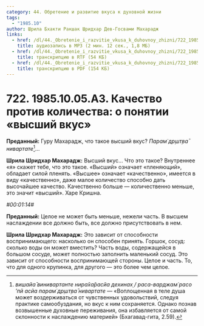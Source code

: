 ```yaml
---
category: 44. Обретение и развитие вкуса к духовной жизни
tags:
  - "1985.10"
author: Шрила Бхакти Ракшак Шридхар Дев-Госвами Махарадж
links:
  - href: /dl/44._Obretenie_i_razvitie_vkusa_k_duhovnoy_zhizni/722_1985.10.05.A3_SridharMj_Kachestvo_protiv_kolichestva_o_ponyatii_vysshiy_vkus.mp3
    title: аудиозапись в MP3 (2 мин. 12 сек., 1,8 МБ)
  - href: /dl/44._Obretenie_i_razvitie_vkusa_k_duhovnoy_zhizni/722_1985.10.05.A3_SridharMj_Kachestvo_protiv_kolichestva_o_ponyatii_vysshiy_vkus.rtf
    title: транскрипцию в RTF (54 КБ)
  - href: /dl/44._Obretenie_i_razvitie_vkusa_k_duhovnoy_zhizni/722_1985.10.05.A3_SridharMj_Kachestvo_protiv_kolichestva_o_ponyatii_vysshiy_vkus.pdf
    title: транскрипцию в PDF (154 КБ)
---
```


# 722. 1985.10.05.A3. Качество против количества: о понятии «высший вкус»

**Преданный:** Гуру Махарадж, что такое высший вкус? *Парам̇ др̣шт̣ва̄ нивартате*[^_ftn1]…

**Шрила Шридхар Махарадж:** Высший вкус… Что это такое? Внутреннее «я» скажет тебе, что это такое. «Высший» означает «пленяющий», обладает силой пленять. «Высшее» означает «качественно», имеется в виду «качественно», даже малое количество способно дать высочайшее качество. Качественно больше — количественно меньше, это значит «высший». Харе Кришна.

*#00:01:14#*

**Преданный:** Целое не может быть меньше, нежели часть. В высшем наслаждении все должно быть, все должно присутствовать в нем.

**Шрила Шридхар Махарадж:** Это зависит от способности воспринимающего: насколько он способен принять. Горшок, сосуд: сколько воды он может вместить? Часть воды, содержащейся в большом сосуде, может полностью заполнить маленький сосуд. Это зависит от способности воспринимающей стороны. Целое и часть. То, что для одного крупинка, для другого — это более чем целое.



[^_ftn1]: *вишайа̄ винивартанте нира̄ха̄расйа дехинах̣ / раса-варджам̇ расо ’пй асйа парам̇ др̣шт̣ва̄ нивартате* — «Воплощенная в теле душа может воздерживаться от чувственных удовольствий, следуя практике самообуздания, но вкус к ним сохраняется. Однако познав возвышенные духовные переживания, она избавляется от самой склонности к наслаждению материей» (Бхагавад-гита, 2.59).

